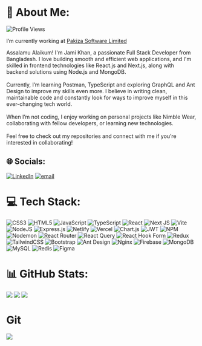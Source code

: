 # 💫 About Me:
![Profile Views](https://komarev.com/ghpvc/?username=Rjk-Jami&label=Profile%20views&color=0e75b6&style=flat)

I’m currently working at [Pakiza Software Limited](https://pakizasoftware.com/)

Assalamu Alaikum! I'm Jami Khan, a passionate Full Stack Developer from Bangladesh. I love building smooth and efficient web applications, and I'm skilled in frontend technologies like React.js and Next.js, along with backend solutions using Node.js and MongoDB.<br><br>Currently, I’m learning Postman, TypeScript and exploring GraphQL and Ant Design to improve my skills even more. I believe in writing clean, maintainable code and constantly look for ways to improve myself in this ever-changing tech world.<br><br>When I’m not coding, I enjoy working on personal projects like Nimble Wear, collaborating with fellow developers, or learning new technologies.<br><br>Feel free to check out my repositories and connect with me if you’re interested in collaborating!

## 🌐 Socials:

[![LinkedIn](https://img.shields.io/badge/LinkedIn-%230077B5.svg?logo=linkedin&logoColor=white)](https://linkedin.com/in/raihanjamikhan) [![email](https://img.shields.io/badge/Email-D14836?logo=gmail&logoColor=white)](mailto:raihanjamikhan@gmail.com)

# 💻 Tech Stack:

 ![CSS3](https://img.shields.io/badge/css3-%231572B6.svg?style=for-the-badge&logo=css3&logoColor=white) ![HTML5](https://img.shields.io/badge/html5-%23E34F26.svg?style=for-the-badge&logo=html5&logoColor=white) ![JavaScript](https://img.shields.io/badge/javascript-%23323330.svg?style=for-the-badge&logo=javascript&logoColor=%23F7DF1E) ![TypeScript](https://img.shields.io/badge/typescript-%23007ACC.svg?style=for-the-badge&logo=typescript&logoColor=white) ![React](https://img.shields.io/badge/react-%2320232a.svg?style=for-the-badge&logo=react&logoColor=%2361DAFB) ![Next JS](https://img.shields.io/badge/Next-black?style=for-the-badge&logo=next.js&logoColor=white) ![Vite](https://img.shields.io/badge/vite-%23646CFF.svg?style=for-the-badge&logo=vite&logoColor=white) ![NodeJS](https://img.shields.io/badge/node.js-6DA55F?style=for-the-badge&logo=node.js&logoColor=white) ![Express.js](https://img.shields.io/badge/express.js-%23404d59.svg?style=for-the-badge&logo=express&logoColor=%2361DAFB) ![Netlify](https://img.shields.io/badge/netlify-%23000000.svg?style=for-the-badge&logo=netlify&logoColor=#00C7B7) ![Vercel](https://img.shields.io/badge/vercel-%23000000.svg?style=for-the-badge&logo=vercel&logoColor=white) ![Chart.js](https://img.shields.io/badge/chart.js-F5788D.svg?style=for-the-badge&logo=chart.js&logoColor=white) ![JWT](https://img.shields.io/badge/JWT-black?style=for-the-badge&logo=JSON%20web%20tokens) ![NPM](https://img.shields.io/badge/NPM-%23CB3837.svg?style=for-the-badge&logo=npm&logoColor=white) ![Nodemon](https://img.shields.io/badge/NODEMON-%23323330.svg?style=for-the-badge&logo=nodemon&logoColor=%BBDEAD) ![React Router](https://img.shields.io/badge/React_Router-CA4245?style=for-the-badge&logo=react-router&logoColor=white) ![React Query](https://img.shields.io/badge/-React%20Query-FF4154?style=for-the-badge&logo=react%20query&logoColor=white) ![React Hook Form](https://img.shields.io/badge/React%20Hook%20Form-%23EC5990.svg?style=for-the-badge&logo=reacthookform&logoColor=white) ![Redux](https://img.shields.io/badge/redux-%23593d88.svg?style=for-the-badge&logo=redux&logoColor=white) ![TailwindCSS](https://img.shields.io/badge/tailwindcss-%2338B2AC.svg?style=for-the-badge&logo=tailwind-css&logoColor=white) ![Bootstrap](https://img.shields.io/badge/bootstrap-%23563D7C.svg?style=for-the-badge&logo=bootstrap&logoColor=white) ![Ant Design](https://img.shields.io/badge/AntDesign-%230170FF.svg?style=for-the-badge&logo=ant-design&logoColor=white) ![Nginx](https://img.shields.io/badge/nginx-%23009639.svg?style=for-the-badge&logo=nginx&logoColor=white) ![Firebase](https://img.shields.io/badge/firebase-a08021?style=for-the-badge&logo=firebase&logoColor=ffcd34) ![MongoDB](https://img.shields.io/badge/MongoDB-%234ea94b.svg?style=for-the-badge&logo=mongodb&logoColor=white) ![MySQL](https://img.shields.io/badge/mysql-4479A1.svg?style=for-the-badge&logo=mysql&logoColor=white) ![Redis](https://img.shields.io/badge/redis-%23DD0031.svg?style=for-the-badge&logo=redis&logoColor=white) ![Figma](https://img.shields.io/badge/figma-%23F24E1E.svg?style=for-the-badge&logo=figma&logoColor=white)


# 📊 GitHub Stats:

![](http://github-profile-summary-cards.vercel.app/api/cards/repos-per-language?username=Rjk-Jami&theme=github_dark) ![](http://github-profile-summary-cards.vercel.app/api/cards/stats?username=Rjk-Jami&theme=github_dark) ![](http://github-profile-summary-cards.vercel.app/api/cards/productive-time?username=Rjk-Jami&theme=github_dark&utcOffset=8)

# Git
![](http://github-profile-summary-cards.vercel.app/api/cards/profile-details?username=Rjk-Jami&theme=github_dark)

